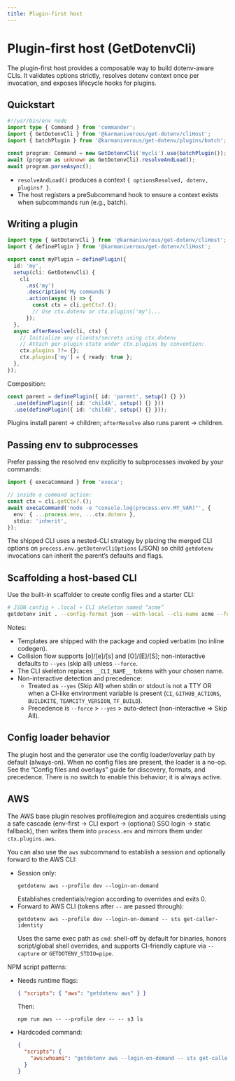 ```yaml
---
title: Plugin-first host
---
```


# Plugin-first host (GetDotenvCli)

The plugin-first host provides a composable way to build dotenv-aware CLIs. It validates options strictly, resolves dotenv context once per invocation, and exposes lifecycle hooks for plugins.

## Quickstart

```ts
#!/usr/bin/env node
import type { Command } from 'commander';
import { GetDotenvCli } from '@karmaniverous/get-dotenv/cliHost';
import { batchPlugin } from '@karmaniverous/get-dotenv/plugins/batch';

const program: Command = new GetDotenvCli('mycli').use(batchPlugin());
await (program as unknown as GetDotenvCli).resolveAndLoad();
await program.parseAsync();
```

- `resolveAndLoad()` produces a context `{ optionsResolved, dotenv, plugins? }`.
- The host registers a preSubcommand hook to ensure a context exists when subcommands run (e.g., batch).

## Writing a plugin

```ts
import type { GetDotenvCli } from '@karmaniverous/get-dotenv/cliHost';
import { definePlugin } from '@karmaniverous/get-dotenv/cliHost';

export const myPlugin = definePlugin({
  id: 'my',
  setup(cli: GetDotenvCli) {
    cli
      .ns('my')
      .description('My commands')
      .action(async () => {
        const ctx = cli.getCtx?.();
        // Use ctx.dotenv or ctx.plugins['my']...
      });
  },
  async afterResolve(cli, ctx) {
    // Initialize any clients/secrets using ctx.dotenv
    // Attach per-plugin state under ctx.plugins by convention:
    ctx.plugins ??= {};
    ctx.plugins['my'] = { ready: true };
  },
});
```

Composition:

```ts
const parent = definePlugin({ id: 'parent', setup() {} })
  .use(definePlugin({ id: 'childA', setup() {} }))
  .use(definePlugin({ id: 'childB', setup() {} }));
```

Plugins install parent → children; `afterResolve` also runs parent → children.

## Passing env to subprocesses

Prefer passing the resolved env explicitly to subprocesses invoked by your commands:

```ts
import { execaCommand } from 'execa';

// inside a command action:
const ctx = cli.getCtx?.();
await execaCommand('node -e "console.log(process.env.MY_VAR)"', {
  env: { ...process.env, ...ctx.dotenv },
  stdio: 'inherit',
});
```

The shipped CLI uses a nested-CLI strategy by placing the merged CLI options on `process.env.getDotenvCliOptions` (JSON) so child `getdotenv` invocations can inherit the parent’s defaults and flags.

## Scaffolding a host-based CLI

Use the built-in scaffolder to create config files and a starter CLI:

```bash
# JSON config + .local + CLI skeleton named “acme”
getdotenv init . --config-format json --with-local --cli-name acme --force
```

Notes:

- Templates are shipped with the package and copied verbatim (no inline codegen).
- Collision flow supports [o]/[e]/[s] and [O]/[E]/[S]; non-interactive defaults to `--yes` (skip all) unless `--force`.
- The CLI skeleton replaces `__CLI_NAME__` tokens with your chosen name.
- Non-interactive detection and precedence:
  - Treated as `--yes` (Skip All) when stdin or stdout is not a TTY OR when a CI-like environment variable is present (`CI`, `GITHUB_ACTIONS`, `BUILDKITE`, `TEAMCITY_VERSION`, `TF_BUILD`).
  - Precedence is `--force` > `--yes` > auto-detect (non-interactive => Skip All).

## Config loader behavior

The plugin host and the generator use the config loader/overlay path by default (always-on). When no config files are present, the loader is a no-op. See the “Config files and overlays” guide for discovery, formats, and precedence. There is no switch to enable this behavior; it is always active.

## AWS

The AWS base plugin resolves profile/region and acquires credentials using a safe cascade (env-first → CLI export → (optional) SSO login → static fallback), then writes them into `process.env` and mirrors them under `ctx.plugins.aws`.

You can also use the `aws` subcommand to establish a session and optionally forward to the AWS CLI:

- Session only:
  ```
  getdotenv aws --profile dev --login-on-demand
  ```
  Establishes credentials/region according to overrides and exits 0.
- Forward to AWS CLI (tokens after `--` are passed through):
  ```
  getdotenv aws --profile dev --login-on-demand -- sts get-caller-identity
  ```
  Uses the same exec path as `cmd`: shell-off by default for binaries, honors script/global shell overrides, and supports CI-friendly capture via `--capture` or `GETDOTENV_STDIO=pipe`.

NPM script patterns:

- Needs runtime flags:
  ```json
  { "scripts": { "aws": "getdotenv aws" } }
  ```
  Then:
  ```
  npm run aws -- --profile dev -- -- s3 ls
  ```
- Hardcoded command:
  ```json
  {
    "scripts": {
      "aws:whoami": "getdotenv aws --login-on-demand -- sts get-caller-identity"
    }
  }
  ```
